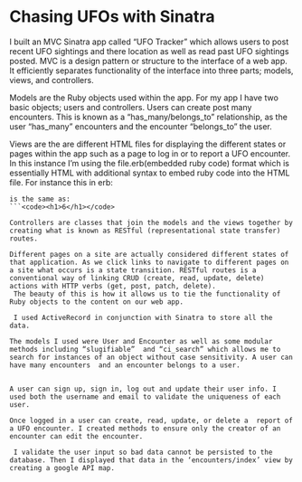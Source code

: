 # Chasing UFOs with Sinatra



I built an MVC Sinatra app called “UFO Tracker” which allows users to post recent UFO sightings and there location as well as read past UFO sightings posted. MVC is a design pattern or structure to the interface of a web app. It efficiently separates functionality of the interface into three parts; models, views, and controllers. 

Models are the Ruby objects used within the app. For my app I have two basic objects; users and controllers. Users can create post many encounters. This is known as a “has_many/belongs_to” relationship, as the user “has_many” encounters and the encounter “belongs_to” the user.

Views are the are different HTML files for displaying the different states or pages within the app such as a page to log in or to report a UFO encounter. In this instance I’m using the file.erb(embedded ruby code) format which is essentially HTML with additional syntax to embed ruby code into the HTML file. For instance this in erb: 
```<code><h1><%= 2 * 3 %></h1></code>
is the same as: 
```<code><h1>6</h1></code>

Controllers are classes that join the models and the views together by creating what is known as RESTful (representational state transfer) routes.

Different pages on a site are actually considered different states of that application. As we click links to navigate to different pages on a site what occurs is a state transition. RESTful routes is a conventional way of linking CRUD (create, read, update, delete) actions with HTTP verbs (get, post, patch, delete). 
 The beauty of this is how it allows us to tie the functionality of Ruby objects to the content on our web app.

 I used ActiveRecord in conjunction with Sinatra to store all the data. 

The models I used were User and Encounter as well as some modular methods including “slugifiable”  and “ci_search” which allows me to search for instances of an object without case sensitivity. A user can have many encounters  and an encounter belongs to a user.


A user can sign up, sign in, log out and update their user info. I used both the username and email to validate the uniqueness of each user. 

Once logged in a user can create, read, update, or delete a  report of a UFO encounter. I created methods to ensure only the creator of an encounter can edit the encounter.

 I validate the user input so bad data cannot be persisted to the database. Then I displayed that data in the ‘encounters/index’ view by  creating a google API map.
